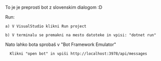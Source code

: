 To je je preprosti bot z slovenskim dialogom :D

Run:

    a) V VisualStudio klikni Run project
  
    b) V terminalu se premakni na mesto datoteke in vpisi: "dotnet run"
  
Nato lahko bota sprobaš v "Bot Framework Emulator"

      Klikni "open bot" in vpiši http://localhost:3978/api/messages
